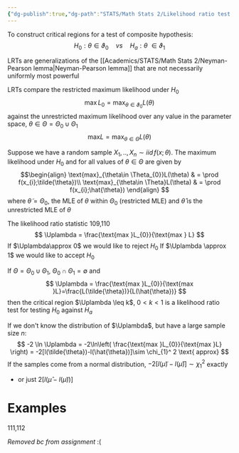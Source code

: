 ```yaml
---
{"dg-publish":true,"dg-path":"STATS/Math Stats 2/Likelihood ratio test.md","permalink":"/stats/math-stats-2/likelihood-ratio-test/","created":"2025-03-18T20:06:28.913-04:00","updated":"2025-07-07T17:32:42.464-04:00"}
---
```


To construct critical regions for a test of composite hypothesis:
$$
H_{0}: \theta\in \vartheta_{0}\quad vs\quad H_{a}: \theta\ \in \vartheta_{1}
$$

LRTs are generalizations of the [[Academics/STATS/Math Stats 2/Neyman-Pearson lemma\|Neyman-Pearson lemma]] that are not necessarily uniformly most powerful

LRTs compare the restricted maximum likelihood under $H_{0}$ 
$$
\text{max}\,L_{0}=\text{max}_{\theta\in\vartheta_{0}}L(\theta)
$$
against the unrestricted maximum likelihood over any value in the parameter space, $\theta\in\Theta=\Theta_{0}\cup\Theta_{1}$
$$
\text{max}L=\text{max}_{\theta\in\Theta}L(\theta)
$$

Suppose we have a random sample $X_{1},..,X_{n}\sim iid\, f(x;\theta)$. The maximum likelihood under $H_{0}$ and for all values of $\theta\in \Theta$ are given by
$$\begin{align} 
\text{max}_{\theta\in \Theta_{0}}L(\theta) & = \prod f(x_{i};\tilde{\theta})\\
\text{max}_{\theta\in \Theta}L(\theta) & = \prod f(x_{i};\hat{\theta})
\end{align}
$$
where $\tilde{\theta}=\Theta_{0}$, the MLE of $\theta$ within $\Theta_{0}$ (restricted MLE) and $\hat{\theta}$ is the unrestricted MLE of $\theta$

The likelihood ratio statistic     109,110
$$
\Uplambda = \frac{\text{max }L_{0}}{\text{max } L}
$$
If $\Uplambda\approx 0$ we would like to reject $H_{0}$
If $\Uplambda \approx 1$ we would like to accept $H_{0}$



If $\Theta=\Theta_{0} \cup \Theta_{1}$, $\Theta_{0}\cap \Theta_{1}= \emptyset$ and
$$
\Uplambda = \frac{\text{max }L_{0}}{\text{max }L}=\frac{L(\tilde{\theta})}{L(\hat{\theta})}
$$
then the critical region $\Uplambda \leq k$, $0<k<1$ is a likelihood ratio test for testing $H_{0}$ against $H_{a}$

If we don't know the distribution of $\Uplambda$, but have a large sample size $n$:
$$
-2 \ln \Uplambda = -2\ln\left( \frac{\text{max }L_{0}}{\text{max }L} \right) = -2[l(\tilde{\theta})-l(\hat{\theta})]\sim \chi_{1}^ 2 \text{ approx}
$$
If the samples come from a normal distribution, $-2[l(\tilde{\mu})-l(\hat{\mu})]\sim \chi_{1}^ 2$ exactly
- or just $2[l(\hat{\mu}-l(\tilde{\mu}))]$
# Examples
111,112



*Removed bc from assignment*
:(